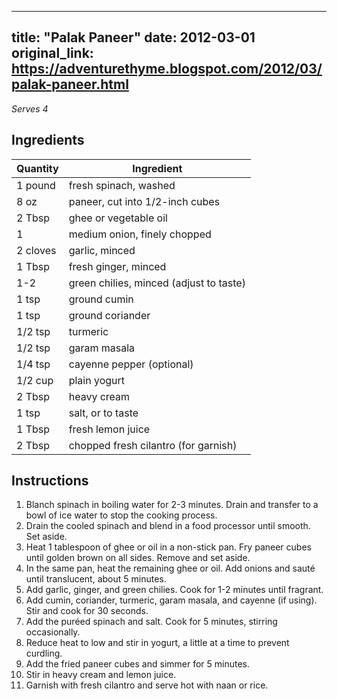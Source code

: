 <!-- filepath: /home/zacox/code/blogspot/adventurethyme/posts/2012-03-01-palak-paneer-formatted.md -->
---
title: "Palak Paneer"
date: 2012-03-01
original_link: https://adventurethyme.blogspot.com/2012/03/palak-paneer.html
---

_Serves 4_

## Ingredients

| Quantity | Ingredient |
| -------- | ---------- |
| 1 pound | fresh spinach, washed |
| 8 oz | paneer, cut into 1/2-inch cubes |
| 2 Tbsp | ghee or vegetable oil |
| 1 | medium onion, finely chopped |
| 2 cloves | garlic, minced |
| 1 Tbsp | fresh ginger, minced |
| 1-2 | green chilies, minced (adjust to taste) |
| 1 tsp | ground cumin |
| 1 tsp | ground coriander |
| 1/2 tsp | turmeric |
| 1/2 tsp | garam masala |
| 1/4 tsp | cayenne pepper (optional) |
| 1/2 cup | plain yogurt |
| 2 Tbsp | heavy cream |
| 1 tsp | salt, or to taste |
| 1 Tbsp | fresh lemon juice |
| 2 Tbsp | chopped fresh cilantro (for garnish) |

## Instructions

1. Blanch spinach in boiling water for 2-3 minutes. Drain and transfer to a bowl of ice water to stop the cooking process.
2. Drain the cooled spinach and blend in a food processor until smooth. Set aside.
3. Heat 1 tablespoon of ghee or oil in a non-stick pan. Fry paneer cubes until golden brown on all sides. Remove and set aside.
4. In the same pan, heat the remaining ghee or oil. Add onions and sauté until translucent, about 5 minutes.
5. Add garlic, ginger, and green chilies. Cook for 1-2 minutes until fragrant.
6. Add cumin, coriander, turmeric, garam masala, and cayenne (if using). Stir and cook for 30 seconds.
7. Add the puréed spinach and salt. Cook for 5 minutes, stirring occasionally.
8. Reduce heat to low and stir in yogurt, a little at a time to prevent curdling.
9. Add the fried paneer cubes and simmer for 5 minutes.
10. Stir in heavy cream and lemon juice.
11. Garnish with fresh cilantro and serve hot with naan or rice.
